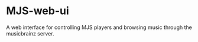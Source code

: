 MJS-web-ui
==========

A web interface for controlling MJS players and browsing music through the musicbrainz server.
